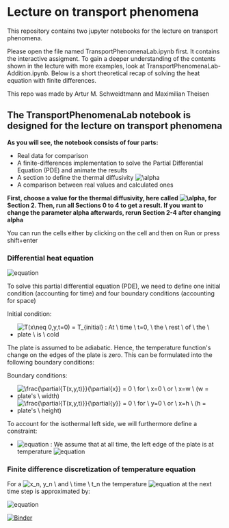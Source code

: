 # Lecture on transport phenomena

This repository contains two jupyter notebooks for the lecture on transport phenomena. 

Please open the file named TransportPhenomenaLab.ipynb first. It contains the interactive assigment. To gain a deeper understanding of the contents shown in the lecture with more examples, look at TransportPhenomenaLab-Addition.ipynb. Below is a short theoretical recap of solving the heat equation with finite differences. 

This repo was made by Artur M. Schweidtmann and Maximilian Theisen

## The TransportPhenomenaLab notebook is designed for the lecture on transport phenomena 

__As you will see, the notebook consists of four parts:__
- Real data for comparison
- A finite-differences implementation to solve the Partial Differential Equation (PDE) and animate the results
- A section to define the thermal diffusivity <img src="https://latex.codecogs.com/png.latex?\inline&space;\alpha" title="\alpha" />
- A comparison between real values and calculated ones

__First, choose a value for the thermal diffusivity, here called <img src="https://latex.codecogs.com/png.latex?\inline&space;\alpha" title="\alpha" />, for Section 2. Then, run all Sections 0 to 4 to get a result. If you want to change the parameter alpha afterwards, rerun Section 2-4 after changing alpha__

You can run the cells either by clicking on the cell and then on Run or press shift+enter

### Differential heat equation 

![equation](https://latex.codecogs.com/png.latex?\Large&space;\frac{\partial{T(x,y,t)}}{\partial{t}}&space;=&space;\alpha\&space;(\frac{\partial^2{T(x,y,t)}}{\partial^2{x}}&space;&plus;&space;\frac{\partial^2{T(x,y,t)}}{\partial^2{y}}&space;)
)

To solve this partial differential equation (PDE), we need to define one initial condition (accounting for time) and four boundary conditions (accounting for space)

Initial condition:
- <img src="https://latex.codecogs.com/png.latex?\inline&space;T(x\neq&space;0,y,t=0)&space;=&space;T_{initial}&space;:&space;At&space;\&space;time&space;\&space;t=0,&space;\&space;the&space;\&space;rest&space;\&space;of&space;\&space;the&space;\&space;plate&space;\&space;is&space;\&space;cold" title="T(x\neq 0,y,t=0) = T_{initial} : At \ time \ t=0, \ the \ rest \ of \ the \ plate \ is \ cold" />

The plate is assumed to be adiabatic. Hence, the temperature function's change on the edges of the plate is zero. This can be formulated into the following boundary conditions:

Boundary conditions:
- <img src="https://latex.codecogs.com/png.latex?\inline&space;\frac{\partial{T(x,y,t)}}{\partial{x}}&space;=&space;0&space;\&space;for&space;\&space;x=0&space;\&space;or&space;\&space;x=w&space;\&space;(w&space;=&space;plate's&space;\&space;width)" title="\frac{\partial{T(x,y,t)}}{\partial{x}} = 0 \ for \ x=0 \ or \ x=w \ (w = plate's \ width)" />

- <img src="https://latex.codecogs.com/png.latex?\inline&space;\frac{\partial{T(x,y,t)}}{\partial{y}}&space;=&space;0&space;\&space;for&space;\&space;y=0&space;\&space;or&space;\&space;x=h&space;\&space;(h&space;=&space;plate's&space;\&space;height)" title="\frac{\partial{T(x,y,t)}}{\partial{y}} = 0 \ for \ y=0 \ or \ x=h \ (h = plate's \ height)" />
To account for the isothermal left side, we will furthermore define a constraint:

- ![equation](https://latex.codecogs.com/png.latex?T(x=0,y,t)&space;=&space;T_{hot}) : We assume that at all time, the left edge of the plate is at temperature ![equation](https://latex.codecogs.com/png.latex?\inline&space;T_{hot})


### Finite difference discretization of temperature equation
For a <img src="https://latex.codecogs.com/png.latex?\inline&space;x_n,&space;y_n&space;\&space;and&space;\&space;time&space;\&space;t_n" title="x_n, y_n \ and \ time \ t_n" /> the temperature ![equation](https://latex.codecogs.com/png.latex?\inline&space;T_{x_n,y_n}^{n&plus;1}) at the next time step is approximated by:

![equation](https://latex.codecogs.com/png.latex?\inline&space;\Large&space;T_{x_n,y_n}^{t_{n&plus;1}}&space;=&space;T_{x_n,y_n}^{t_n}&space;&plus;&space;\alpha&space;\Delta&space;t&space;(\frac{T_{x_n,y_{n&plus;1}}^{t_n}&space;-&space;2&space;T_{x_n,y_{n}}^{t_n}&plus;&space;T_{x_n,y_{n-1}}^{t_n}}{\Delta&space;y^2}&space;&plus;&space;\frac{T_{x_{n&plus;1},y_{n}}^{t_n}&space;-&space;2&space;T_{x_n,y_{n}}^{t_n}&space;&plus;&space;T_{x_{n-1},y_{n}}^{t_n}}{\Delta&space;x^2}))

[![Binder](https://mybinder.org/badge_logo.svg)](https://mybinder.org/v2/gh/maxtheisen/lecture_hmt/main?urlpath=https%3A%2F%2Fgithub.com%2Fmaxtheisen%2Flecture_hmt%2Fblob%2Fmain%2FTransportPhenomenaLab.ipynb)



